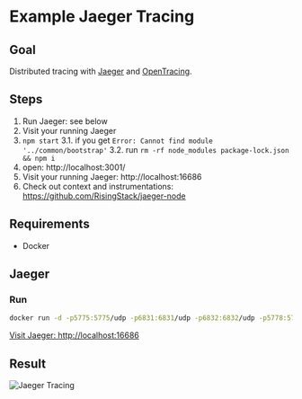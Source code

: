 # Example Jaeger Tracing

## Goal

Distributed tracing with [Jaeger](http://jaeger.readthedocs.io) and [OpenTracing](http://opentracing.io/).

## Steps

1. Run Jaeger: see below
2. Visit your running Jaeger
3. `npm start`
  3.1. if you get `Error: Cannot find module '../common/bootstrap'`
  3.2. run `rm -rf node_modules package-lock.json && npm i`
4. open: http://localhost:3001/
5. Visit your running Jaeger: http://localhost:16686
6. Check out context and instrumentations: https://github.com/RisingStack/jaeger-node

## Requirements

- Docker

## Jaeger

### Run

```sh
docker run -d -p5775:5775/udp -p6831:6831/udp -p6832:6832/udp -p5778:5778 -p16686:16686 -p14268:14268 jaegertracing/all-in-one:latest
```

[Visit Jaeger: http://localhost:16686](http://localhost:16686)

## Result

![Jaeger Tracing](/examples/jaeger-tracing/jaeger-tracing.png)
